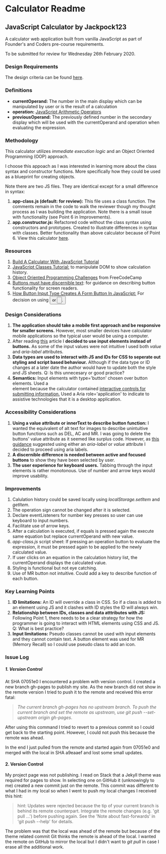 # Calculator Readme

## JavaScript Calculator by Jackpock123

A calculator web application built from vanilla JavaScript as part of Founder's and Coders pre-course requirements.

To be submitted for review for Wednesday 26th February 2020.

### Design Requirements

The design criteria can be found [here](https://www.freecodecamp.org/learn/front-end-libraries/front-end-libraries-projects/build-a-javascript-calculator).

### Definitions

* **currentOperand:** The number in the main display which can be manipulated by user or is the result of a calculation
* **operation:** [JavaScript Arithmetic Operators](https://www.w3schools.com/js/js_operators.asp)
* **previousOperand:** The previously defined number in the secondary display which will be used with the currentOperand and operation when evaluating the expression. 

### Methodology
This calculator utilizes _immediate execution logic_ and an Object Oriented Programming (OOP) approach.

I choose this appoach as I was interested in learning more about the class syntax and constructor functions. More specifically how they could be used as a blueprint for creating objects. 

Note there are two JS files. They are identical except for a small difference in syntax:

1. __app-class.js (default: for review):__ This file uses a class function. The comments remain in the code to walk the reviewer though my thought process as I was building the application. Note there is a small issue with functionality (see Point 6 in Improvements).
2. __app.constructor.js:__ Refactored code without the class syntax using constructors and prototypes. Created to illustrate differences in syntax with classes. Better functionality than above calculator because of Point 6. View this calculator [here](https://jackpock123.github.io/calculator/calculator-constructor).

### Resources
1. [Build A Calculator With JavaScript Tutorial](https://www.youtube.com/watch?v=j59qQ7YWLxw)
2. [JavaScript Classes Tutorial:](https://www.youtube.com/watch?v=2ZphE5HcQPQ) to manipulate DOM to show calculation history.
3. [Object Oriented Programming Challenges](https://www.freecodecamp.org/learn/javascript-algorithms-and-data-structures/object-oriented-programming/) from FreeCodeCamp
4. [Buttons must have discernible text](https://dequeuniversity.com/rules/axe/3.2/button-name): for guidance on describing button functionality for screen readers.
5. [How Button Input Type Creates A Form Button In JavaScript:](https://html.com/input-type-button/) For decision on using *<button>* or *<input type='button'>*.

### Design Considerations
1. **The application should take a mobile first approach and be responsive for smaller screens.** However, most smaller devices have calculator mobile applications so the typical user would be using a computer.
2. After reading [this](https://html.com/input-type-button/) article I **decided to use input elements instead of buttons.** As some of the input values were not intuitive I used both *value* and *aria-label* attributes.
2. **Data types are used to interact with JS and IDs for CSS to seperate out styling and script based behaviour.** Although if the data type or ID changes at a later date the author would have to update both the style and JS sheets. Q: Is this unnecesary or good practice? 
2. **Semantics:** Input elements with type='button' chosen over button elements. Used a <form> element because the calculator contained [interactive controls for submitting information.](https://developer.mozilla.org/en-US/docs/Web/HTML/Element/form) Used a Aria role='application' to indicate to assistive technologies that it is a desktop application.

### Accessibility Considerations
1. **Using a value attribute or innerText to describe button function:** I wanted the equivalent of alt text for images to describe unintuitive button functions such as DEL, AC and MR. I was going to delete the buttons' value attribute as it seemed like surplus code. However, as [this guidance](https://dequeuniversity.com/rules/axe/3.2/button-name) suggested using either an *aria-label* or *value* attribute I decided to proceed using aria labels.
3. **A discernible difference is needed between active and focused buttons** to show they have been selected by user. 
4. **The user experience for keyboard users.** Tabbing through the input elements is rather monotonous. Use of number and arrow keys would improve usability.

### Improvements
1. Calulation history could be saved locally using *localStorage.setItem* and *getItem*.
2. The operation sign cannot be changed after it is selected.
3. Declare eventListeners for number key presses so user can use keyboard to input numbers.
1. Facilitate use of arrow keys.
4. After a calculation is executed, if equals is pressed again the execute same equation but replace currentOperand with new value.
5. _app-class.js_ script sheet: If pressing an operation button to evaluate the expression, it must be pressed again to be applied to the newly calculated value.
6. If user clicks on an equation in the calculation history list, the currentOperand displays the calculated value.
7. Styling is functional but not eye catching.
8. Use of MR button not intuitive. Could add a key to describe function of each button.


### Key Learning Points
1. **ID limitations:** An ID will override a class in CSS. So if a class is added to an element using JS and it clashes with ID styles the ID will always win.
2. **Relationship between IDs, classes and data atttributes with JS:** Following Point 1, there needs to be a clear strategy for how the programmer is going to interact with HTML elements using CSS and JS. Q: What is best practice?
3. **Input limitations:** Pseudo classes cannot be used with input elements and they cannot contain text. A button element was used for MR (Memory Recall) so I could use pseudo class to add an icon.

### Issue Log
##### 1. Version Control
At SHA 07051e0 I encountered a problem with version control. I created a new branch gh-pages to publish my site. As the new branch did not show in the remote version I tried to push it to the remote and received this error fatal:
>*The current branch gh-pages has no upstream branch. To push the current branch and set the remote as upstream, use git push --set-upstream origin gh-pages*. 

After using this command I tried to revert to a previous commit so I could get back to the starting point. However, I could not push this because the remote was ahead.

In the end I just pulled from the remote and started again from 07051e0 and merged with the local in SHA a9eaaef and lost some small updates.

#### 2. Version Control
My project page was not publishing. I read on Stack that a Jekyll theme was required for pages to show. In selecting one on GitHub it (unknowingly to me) created a new commit just on the remote. This commit was different to what I had in my local so when I went to push my local changes I received this hint: 
>hint: Updates were rejected because the tip of your current branch is behind its remote counterpart. Integrate the remote changes (e.g. 'git pull ...') before pushing again. See the 'Note about fast-forwards' in 'git push --help' for details.

The problem was that the local was ahead of the remote but because of the theme related commit Git thinks the remote is ahead of the local. I wanted the remote on GitHub to mirror the local but I didn't want to *git pull* in case I erase all the additional work.